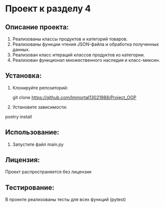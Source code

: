 # Проект к разделу 4

## Описание проекта:

1. Реализованы классы продуктов и категорий товаров.
2. Реализованы функции чтения JSON-файла и обработка полученных данных.
3. Реализован класс итераций классов продуктов из категории.
4. Реализован функционал множественного наследия и класс-миксин.

## Установка:

1. Клонируйте репозиторий:

   git clone https://github.com/Immortal13021988/Project_OOP

2. Установите зависимости:

poetry install

## Использование:

1. Запустите файл main.py

## Лицензия:

Проект распространяется без лицензии

## Тестирование:

В проекте реализованы тесты для всех функций (pytest)